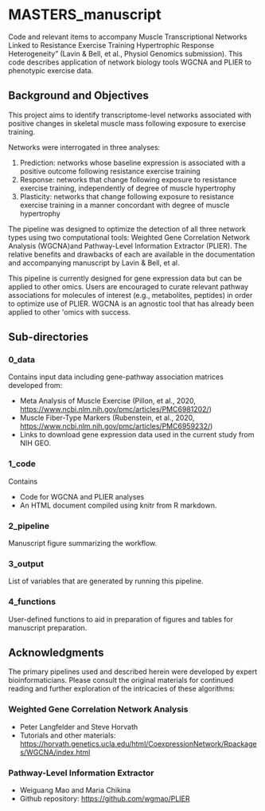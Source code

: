 # MASTERS_manuscript
Code and relevant items to accompany Muscle Transcriptional Networks Linked to Resistance Exercise Training Hypertrophic Response Heterogeneity” (Lavin &amp; Bell, et al., Physiol Genomics submission). 
This code describes application of network biology tools WGCNA and PLIER to phenotypic exercise data.

## Background and Objectives
This project aims to identify transcriptome-level networks associated with positive changes in skeletal muscle mass following exposure to exercise training. 

Networks were interrogated in three analyses:
1. Prediction: networks whose baseline expression is associated with a positive outcome following resistance exercise training
2. Response: networks that change following exposure to resistance exercise training, independently of degree of muscle hypertrophy
3. Plasticity: networks that change following exposure to resistance exercise training in a manner concordant with degree of muscle hypertrophy

The pipeline was designed to optimize the detection of all three network types using two computational tools: Weighted Gene Correlation Network Analysis (WGCNA)and Pathway-Level Information Extractor (PLIER). The relative benefits and drawbacks of each are available in the documentation and accompanying manuscript by Lavin & Bell, et al. 

This pipeline is currently designed for gene expression data but can be applied to other omics. Users are encouraged to curate relevant pathway associations for molecules of interest (e.g., metabolites, peptides) in order to optimize use of PLIER. WGCNA is an agnostic tool that has already been applied to other 'omics with success. 

## Sub-directories
### 0_data
Contains input data including gene-pathway association matrices developed from:
- Meta Analysis of Muscle Exercise (Pillon, et al., 2020, https://www.ncbi.nlm.nih.gov/pmc/articles/PMC6981202/)
- Muscle Fiber-Type Markers (Rubenstein, et al., 2020, https://www.ncbi.nlm.nih.gov/pmc/articles/PMC6959232/)
- Links to download gene expression data used in the current study from NIH GEO.

### 1_code
Contains 
- Code for WGCNA and PLIER analyses
- An HTML document compiled using knitr from R markdown. 

### 2_pipeline
Manuscript figure summarizing the workflow.

### 3_output
List of variables that are generated by running this pipeline. 

### 4_functions
User-defined functions to aid in preparation of figures and tables for manuscript preparation.

## Acknowledgments
The primary pipelines used and described herein were developed by expert bioinformaticians. Please consult the original materials for continued reading and further exploration of the intricacies of these algorithms:

### Weighted Gene Correlation Network Analysis
- Peter Langfelder and Steve Horvath
- Tutorials and other materials: https://horvath.genetics.ucla.edu/html/CoexpressionNetwork/Rpackages/WGCNA/index.html

### Pathway-Level Information Extractor
- Weiguang Mao and Maria Chikina
- Github repository: https://github.com/wgmao/PLIER

